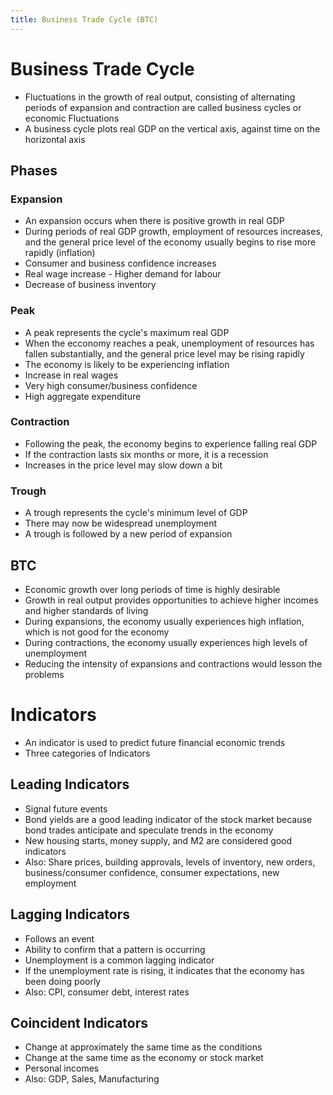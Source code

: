 ```yaml
---
title: Business Trade Cycle (BTC)
---
```


# Business Trade Cycle
- Fluctuations in the growth of real output, consisting of alternating periods of expansion and contraction are called business cycles or economic Fluctuations
- A business cycle plots real GDP on the vertical axis, against time on the horizontal axis

## Phases
### Expansion
- An expansion occurs when there is positive growth in real GDP
- During periods of real GDP growth, employment of resources increases, and the general price level of the economy usually begins to rise more rapidly (inflation)
- Consumer and business confidence increases
- Real wage increase - Higher demand for labour
- Decrease of business inventory

### Peak
- A peak represents the cycle's maximum real GDP
- When the ecconomy reaches a peak, unemployment of resources has fallen substantially, and the general price level may be rising rapidly
- The economy is likely to be experiencing inflation
- Increase in real wages
- Very high consumer/business confidence
- High aggregate expenditure

### Contraction
- Following the peak, the economy begins to experience falling real GDP
- If the contraction lasts six months or more, it is a recession
- Increases in the price level may slow down a bit 

### Trough
- A trough represents the cycle's minimum level of GDP
- There may now be widespread unemployment
- A trough is followed by a new period of expansion

## BTC
- Economic growth over long periods of time is highly desirable
- Growth in real output provides opportunities to achieve higher incomes and higher standards of living
- During expansions, the economy usually experiences high inflation, which is not good for the economy
- During contractions, the economy usually experiences high levels of unemployment
- Reducing the intensity of expansions and contractions would lesson the problems


# Indicators
- An indicator is used to predict future financial economic trends
- Three categories of Indicators

## Leading Indicators
- Signal future events
- Bond yields are a good leading indicator of the stock market because bond trades anticipate and speculate trends in the economy
- New housing starts, money supply, and M2 are considered good indicators
- Also: Share prices, building approvals, levels of inventory, new orders, business/consumer confidence, consumer expectations, new employment

## Lagging Indicators
- Follows an event
- Ability to confirm that a pattern is occurring
- Unemployment is a common lagging indicator
- If the unemployment rate is rising, it indicates that the economy has been doing poorly
- Also: CPI, consumer debt, interest rates

## Coincident Indicators
- Change at approximately the same time as the conditions
- Change at the same time as the economy or stock market
- Personal incomes
- Also: GDP, Sales, Manufacturing




















